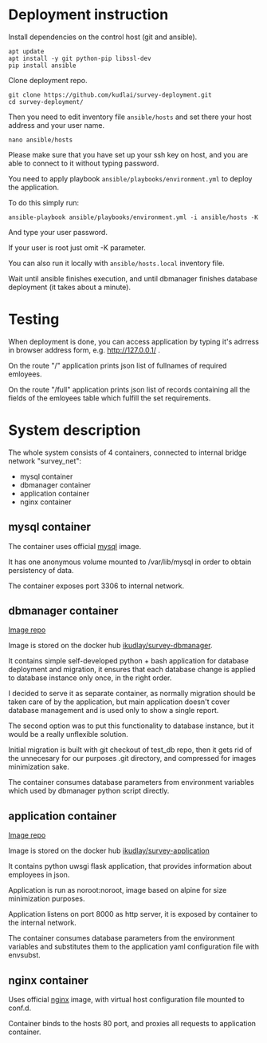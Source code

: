 # Deployment instruction
Install dependencies on the control host (git and ansible).

```
apt update
apt install -y git python-pip libssl-dev
pip install ansible
```

Clone deployment repo.

```
git clone https://github.com/kudlai/survey-deployment.git
cd survey-deployment/
```

Then you need to edit inventory file `ansible/hosts` and set there your host address and your user name.

```
nano ansible/hosts
```

Please make sure that you have set up your ssh key on host, and you are able to connect to it without typing password.

You need to apply playbook `ansible/playbooks/environment.yml` to deploy the application.

To do this simply run:
```
ansible-playbook ansible/playbooks/environment.yml -i ansible/hosts -K
```
And type your user password.

If your user is root just omit -K parameter.

You can also run it locally with `ansible/hosts.local` inventory file.

Wait until ansible finishes execution, and until dbmanager finishes database deployment (it takes about a minute).

# Testing
When deployment is done, you can access application by typing it's adrress in browser address form, e.g. http://127.0.0.1/ .

On the route "/" application prints json list of fullnames of required emloyees.

On the route "/full" application prints json list of records containing all the fields of the emloyees table which fulfill the set requirements.


# System description
The whole system consists of 4 containers, connected to internal bridge network "survey_net":
* mysql container
* dbmanager container
* application container
* nginx container


## mysql container
The container uses official [mysql](https://hub.docker.com/_/mysql/) image.

It has one anonymous volume mounted to /var/lib/mysql in order to obtain persistency of data.

The container exposes port 3306 to internal network.

## dbmanager container
[Image repo](https://github.com/kudlai/survey-dbmanager)

Image is stored on the docker hub [ikudlay/survey-dbmanager](https://hub.docker.com/r/ikudlay/survey-dbmanager/).

It contains simple self-developed python + bash application for database deployment and migration, it ensures that each database change is applied to database instance only once, in the right order.

I decided to serve it as separate container, as normally migration should be taken care of by the application, but main application doesn't cover database management and is used only to show a single report.

The second option was to put this functionality to database instance, but it would be a really unflexible solution.

Initial migration is built with git checkout of test_db repo, then it gets rid of the unnecesary for our purposes .git directory, and compressed for images minimization sake.

The container consumes database parameters from environment variables which used by dbmanager python script directly.

## application container
[Image repo](https://github.com/kudlai/survey-application)

Image is stored on the docker hub [ikudlay/survey-application](https://hub.docker.com/r/ikudlay/survey-application/)

It contains python uwsgi flask application, that provides information about employees in json.

Application is run as noroot:noroot, image based on alpine for size minimization purposes.

Application listens on port 8000 as http server, it is exposed by container to the internal network.

The container consumes database parameters from the environment variables and substitutes them to the application yaml configuration file with envsubst.

## nginx container
Uses official [nginx](https://hub.docker.com/_/nginx/) image, with virtual host configuration file mounted to conf.d.

Container binds to the hosts 80 port, and proxies all requests to application container.
